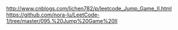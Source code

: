 http://www.cnblogs.com/lichen782/p/leetcode_Jump_Game_II.html
https://github.com/nora-lu/LeetCode-1/tree/master/095.%20Jump%20Game%20II
